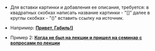 * Для вставки картинки и добавления ее описания, требуется: в квадратных скобках написать название картинки - "[]" далее в круглы скобках - "()" вставить ссылку на источник.

* Например: [**Привет, Габиль!)**](https://cs.pikabu.ru/post_img/2013/06/18/5/1371538554_2017723186.jpeg)

* Пример 2: [**Когда не был на лекции и пришел на семинар с вопросами по лекции**](https://i.pinimg.com/564x/c2/99/a5/c299a5c50e6779b314cc415dfc55ba52.jpg)